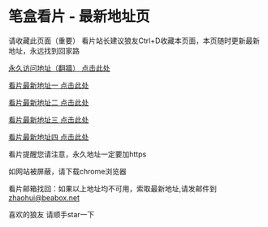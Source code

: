 # 笔盒看片 - 最新地址页

请收藏此页面（重要）
看片站长建议狼友Ctrl+D收藏本页面，本页随时更新最新地址，永远找到回家路

[永久访问地址（翻牆） 点击此处](https://beabox.net/)

[看片最新地址一 点击此处](https://bhl0s7u4f4l6.shop)

[看片最新地址二 点击此处](https://bhn2i1p9z2y2.shop)

[看片最新地址三 点击此处](https://bhv4s8e1n9l3.shop)

[看片最新地址四 点击此处](https://bho0h6j0a8c5.shop)

看片提醒您请注意，永久地址一定要加https

如网站被屏蔽，请下载chrome浏览器

看片邮箱找回：如果以上地址均不可用，索取最新地址,请发邮件到 zhaohui@beabox.net

喜欢的狼友 请顺手star一下